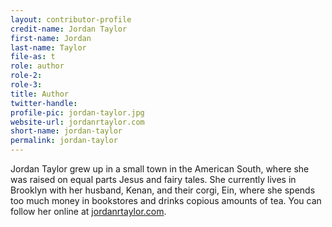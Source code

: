 ```yaml
---
layout: contributor-profile
credit-name: Jordan Taylor
first-name: Jordan
last-name: Taylor
file-as: t
role: author
role-2:
role-3:
title: Author
twitter-handle:
profile-pic: jordan-taylor.jpg
website-url: jordanrtaylor.com
short-name: jordan-taylor
permalink: jordan-taylor
---
```

Jordan Taylor grew up in a small town in the American South, where she was raised on equal parts Jesus and fairy tales. She currently lives in Brooklyn with her husband, Kenan, and their corgi, Ein, where she spends too much money in bookstores and drinks copious amounts of tea. You can follow her online at [jordanrtaylor.com](http://jordanrtaylor.com/).
